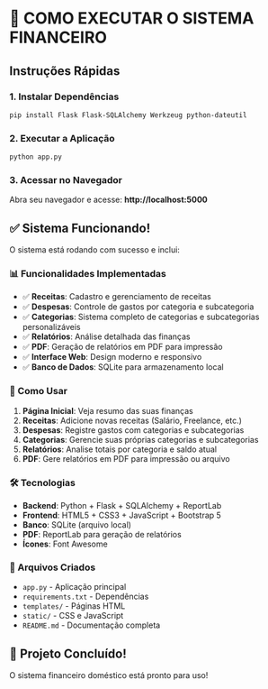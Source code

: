 # 🚀 COMO EXECUTAR O SISTEMA FINANCEIRO

## Instruções Rápidas

### 1. Instalar Dependências
```bash
pip install Flask Flask-SQLAlchemy Werkzeug python-dateutil
```

### 2. Executar a Aplicação
```bash
python app.py
```

### 3. Acessar no Navegador
Abra seu navegador e acesse: **http://localhost:5000**

## ✅ Sistema Funcionando!

O sistema está rodando com sucesso e inclui:

### 📊 Funcionalidades Implementadas
- ✅ **Receitas**: Cadastro e gerenciamento de receitas
- ✅ **Despesas**: Controle de gastos por categoria e subcategoria
- ✅ **Categorias**: Sistema completo de categorias e subcategorias personalizáveis
- ✅ **Relatórios**: Análise detalhada das finanças
- ✅ **PDF**: Geração de relatórios em PDF para impressão
- ✅ **Interface Web**: Design moderno e responsivo
- ✅ **Banco de Dados**: SQLite para armazenamento local

### 🎯 Como Usar
1. **Página Inicial**: Veja resumo das suas finanças
2. **Receitas**: Adicione novas receitas (Salário, Freelance, etc.)
3. **Despesas**: Registre gastos com categorias e subcategorias
4. **Categorias**: Gerencie suas próprias categorias e subcategorias
5. **Relatórios**: Analise totais por categoria e saldo atual
6. **PDF**: Gere relatórios em PDF para impressão ou arquivo

### 🛠️ Tecnologias
- **Backend**: Python + Flask + SQLAlchemy + ReportLab
- **Frontend**: HTML5 + CSS3 + JavaScript + Bootstrap 5
- **Banco**: SQLite (arquivo local)
- **PDF**: ReportLab para geração de relatórios
- **Ícones**: Font Awesome

### 📁 Arquivos Criados
- `app.py` - Aplicação principal
- `requirements.txt` - Dependências
- `templates/` - Páginas HTML
- `static/` - CSS e JavaScript
- `README.md` - Documentação completa

## 🎉 Projeto Concluído!

O sistema financeiro doméstico está pronto para uso!
